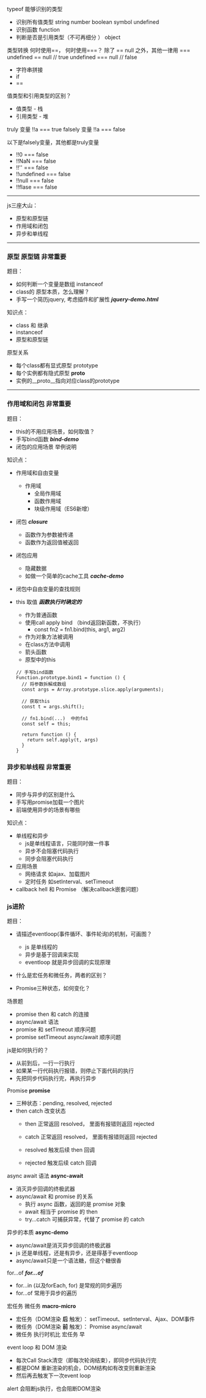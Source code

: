 typeof 能够识别的类型
- 识别所有值类型  string number boolean symbol undefined
- 识别函数  function
- 判断是否是引用类型（不可再细分 ）  object 

类型转换
何时使用==， 何时使用===？
除了 == null 之外，其他一律用 ===
undefined == null  // true
undefined === null // false

- 字符串拼接
- if
- ==

值类型和引用类型的区别？
- 值类型 - 栈
- 引用类型 - 堆

truly 变量    !!a === true
falsely 变量  !!a === false

以下是falsely变量，其他都是truly变量
* !!0 === false
* !!NaN === false
* !!'' === false
* !!undefined === false
* !!null === false
* !!flase === false

------
js三座大山：
- 原型和原型链
- 作用域和闭包
- 异步和单线程
------

### 原型 原型链 非常重要
题目：
- 如何判断一个变量是数组 instanceof
- class的 原型本质，怎么理解？
- 手写一个简历jquery, 考虑插件和扩展性 ***jquery-demo.html***

知识点：
- class 和 继承
- instanceof  
- 原型和原型链

原型关系
- 每个class都有显式原型 prototype
- 每个实例都有隐式原型 __proto__
- 实例的__proto__指向对应class的prototype

------
### 作用域和闭包 非常重要
题目： 
- this的不用应用场景，如何取值？
- 手写bind函数  ***bind-demo***
- 闭包的应用场景 举例说明

知识点：
- 作用域和自由变量
  + 作用域
    - 全局作用域
    - 函数作用域
    - 块级作用域（ES6新增）
- 闭包  ***closure***
  + 函数作为参数被传递
  + 函数作为返回值被返回
- 闭包应用
  + 隐藏数据
  + 如做一个简单的cache工具 ***cache-demo***
- 闭包中自由变量的查找规则

- this 取值 ***函数执行时确定的*** 
  + 作为普通函数
  + 使用call apply bind （bind返回新函数，不执行）
    - const fn2 = fn1.bind(this, arg1, arg2)
  + 作为对象方法被调用
  + 在class方法中调用
  + 箭头函数 
  + 原型中的this

  ``` 
  // 手写bind函数 
  Function.prototype.bind1 = function () {
    // 将参数拆解成数组
    const args = Array.prototype.slice.apply(arguments);

    // 获取this
    const t = args.shift();
    
    // fn1.bind(...)  中的fn1
    const self = this;

    return function () {
      return self.apply(t, args)
    }
  }
  ```

### 异步和单线程 非常重要
题目： 
- 同步与异步的区别是什么
- 手写用promise加载一个图片
- 前端使用异步的场景有哪些

知识点：
- 单线程和异步
  + js是单线程语言，只能同时做一件事
  + 异步不会阻塞代码执行
  + 同步会阻塞代码执行
- 应用场景
  + 网络请求 如ajax、加载图片
  + 定时任务 如setInterval、setTimeout
- callback hell 和 Promise （解决callback嵌套问题）

### js进阶
题目：
+ 请描述eventloop(事件循环、事件轮询)的机制，可画图？
  - js 是单线程的
  - 异步是基于回调来实现
  - eventloop 就是异步回调的实现原理

+ 什么是宏任务和微任务，两者的区别？
+ Promise三种状态，如何变化？

场景题
+ promise then 和 catch 的连接
+ async/await 语法
+ promise 和 setTimeout 顺序问题
+ promise setTimeout async/await 顺序问题

js是如何执行的？
- 从前到后，一行一行执行
- 如果某一行代码执行报错，则停止下面代码的执行
- 先把同步代码执行完，再执行异步 

Promise **promise**
- 三种状态：pending, resolved, rejected
- then catch 改变状态
  + then 正常返回 resolved， 里面有报错则返回 rejected
  + catch 正常返回 resolved， 里面有报错则返回 rejected

  + resolved 触发后续 then  回调
  + rejected 触发后续 catch 回调

async await 语法 **async-await**
  - 消灭异步回调的终极武器
  - async/await 和 promise 的关系
    + 执行 async 函数，返回的是 promise 对象
    + await 相当于 promise 的 then
    + try...catch 可捕获异常，代替了 promise 的 catch

异步的本质 **async-demo**
+ async/await是消灭异步回调的终极武器
+ js 还是单线程，还是有异步，还是得基于eventloop
+ async/await只是一个语法糖，但这个糖很香

for...of ***for...of***
+ for...in (以及forEach, for) 是常规的同步遍历
+ for...of 常用于异步的遍历 

宏任务 微任务 **macro-micro**
- 宏任务（DOM渲染 **后** 触发）： setTimeout、setInterval、Ajax、DOM事件
- 微任务（DOM渲染 **前** 触发）： Promise async/await
- 微任务 执行时机比 宏任务 早


event loop 和 DOM 渲染
- 每次Call Stack清空（即每次轮询结束），即同步代码执行完
- 都是DOM 重新渲染的机会，DOM结构如有改变则重新渲染
- 然后再去触发下一次event loop

alert 会阻断js执行，也会阻断DOM渲染
